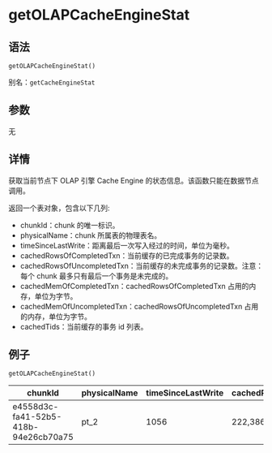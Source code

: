 # getOLAPCacheEngineStat

## 语法

`getOLAPCacheEngineStat()`

别名：`getCacheEngineStat`

## 参数

无

## 详情

获取当前节点下 OLAP 引擎 Cache Engine 的状态信息。该函数只能在数据节点调用。

返回一个表对象，包含以下几列:

* chunkId：chunk 的唯一标识。
* physicalName：chunk 所属表的物理表名。
* timeSinceLastWrite：距离最后一次写入经过的时间，单位为毫秒。
* cachedRowsOfCompletedTxn：当前缓存的已完成事务的记录数。
* cachedRowsOfUncompletedTxn：当前缓存的未完成事务的记录数。注意：每个 chunk
  最多只有最后一个事务是未完成的。
* cachedMemOfCompletedTxn：cachedRowsOfCompletedTxn
  占用的内存，单位为字节。
* cachedMemOfUncompletedTxn：cachedRowsOfUncompletedTxn
  占用的内存，单位为字节。
* cachedTids：当前缓存的事务 id 列表。

## 例子

```
getOLAPCacheEngineStat()
```

| chunkId | physicalName | timeSinceLastWrite | cachedRowsOfCompletedTxn | cachedRowsOfUncompletedTxn | cachedMemOfCompletedTxn | cachedMemOfUncompletedTxn | cachedTids |
| --- | --- | --- | --- | --- | --- | --- | --- |
| e4558d3c-fa41-52b5-418b-94e26cb70a75 | pt\_2 | 1056 | 222,386 | 0 | 3,558,176 | 0 | 2052 |

